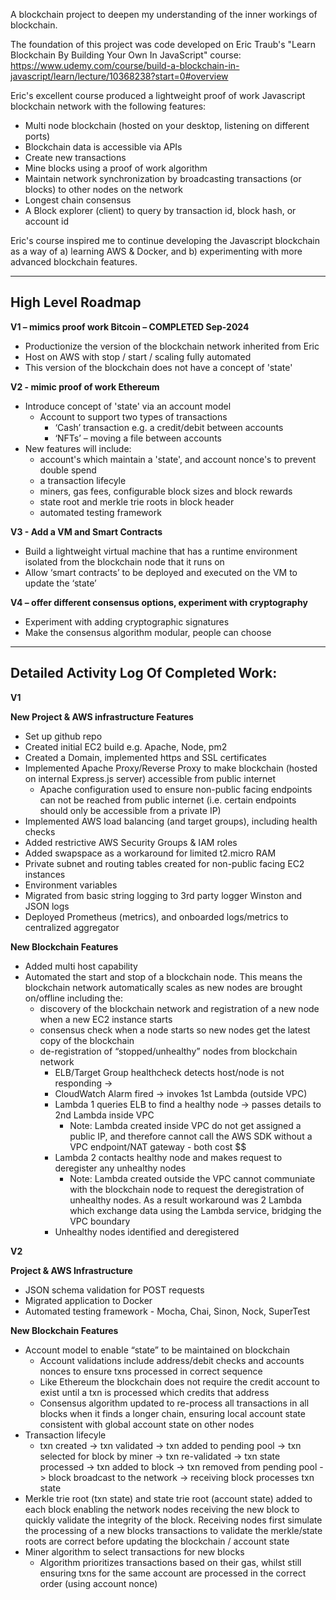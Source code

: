 A blockchain project to deepen my understanding of the inner workings of blockchain.

The foundation of this project was code developed on Eric Traub's "Learn Blockchain By Building Your Own In JavaScript" course:
https://www.udemy.com/course/build-a-blockchain-in-javascript/learn/lecture/10368238?start=0#overview

Eric's excellent course produced a lightweight proof of work Javascript blockchain network with the following features:
* Multi node blockchain (hosted on your desktop, listening on different ports)
* Blockchain data is accessible via APIs
* Create new transactions
* Mine blocks using a proof of work algorithm
* Maintain network synchronization by broadcasting transactions (or blocks) to other nodes on the network
* Longest chain consensus
* A Block explorer (client) to query by transaction id, block hash, or account id

Eric's course inspired me to continue developing the Javascript blockchain as a way of a) learning AWS & Docker, and b) experimenting with more advanced blockchain features.

---------------------------------------------------------------------------------------
High Level Roadmap
---------------------------------------------------------------------------------------

**V1 – mimics proof work Bitcoin – COMPLETED Sep-2024**
* Productionize the version of the blockchain network inherited from Eric
* Host on AWS with stop / start / scaling fully automated
* This version of the blockchain does not have a concept of 'state'

**V2  - mimic proof of work Ethereum**
* Introduce concept of 'state' via an account model
  * Account to support two types of transactions
    * ‘Cash’ transaction e.g. a credit/debit between accounts
    * ‘NFTs’ – moving a file between accounts
* New features will include:
  * account's which maintain a 'state', and account nonce's to prevent double spend
  * a transaction lifecyle
  * miners, gas fees, configurable block sizes and block rewards
  * state root and merkle trie roots in block header
  * automated testing framework

**V3 - Add a VM and Smart Contracts**
* Build a lightweight virtual machine that has a runtime environment isolated from the blockchain node that it runs on
* Allow ‘smart contracts’ to be deployed and executed on the VM to update the ‘state’

**V4 – offer different consensus options, experiment with cryptography**
* Experiment with adding cryptographic signatures
* Make the consensus algorithm modular, people can choose

---------------------------------------------------------------------------------------
Detailed Activity Log Of Completed Work:
---------------------------------------------------------------------------------------

**V1**

**New Project & AWS infrastructure Features**
* Set up github repo
* Created initial EC2 build e.g. Apache, Node, pm2
* Created a Domain, implemented https and SSL certificates
* Implemented Apache Proxy/Reverse Proxy to make blockchain (hosted on internal Express.js server) accessible from public internet
  * Apache configuration used to ensure non-public facing endpoints can not be reached from public internet (i.e. certain endpoints should only be accessible from a private IP)
* Implemented AWS load balancing (and target groups), including health checks
* Added restrictive AWS Security Groups & IAM roles
* Added swapspace as a workaround for limited t2.micro RAM
* Private subnet and routing tables created for non-public facing EC2 instances
* Environment variables
* Migrated from basic string logging to 3rd party logger Winston and JSON logs
* Deployed Prometheus (metrics), and onboarded logs/metrics to centralized aggregator

**New Blockchain Features**
* Added multi host capability
* Automated the start and stop of a blockchain node. This means the blockchain network automatically scales as new nodes are brought on/offline including the:
  * discovery of the blockchain network and registration of a new node when a new EC2 instance starts
  * consensus check when a node starts so new nodes get the latest copy of the blockchain
  * de-registration of “stopped/unhealthy” nodes from blockchain network 
    * ELB/Target Group healthcheck detects host/node is not responding -> 
    * CloudWatch Alarm fired -> invokes 1st Lambda (outside VPC)
    * Lambda 1 queries ELB to find a healthy node -> passes details to 2nd Lambda inside VPC
      * Note: Lambda created inside VPC do not get assigned a public IP, and therefore cannot call the AWS SDK without a VPC endpoint/NAT gateway - both cost $$
    * Lambda 2 contacts healthy node and makes request to deregister any unhealthy nodes
      * Note: Lambda created outside the VPC cannot communiate with the blockchain node to request the deregistration of unhealthy nodes. As a result workaround was 2 Lambda which exchange data using the Lambda service, bridging the VPC boundary
    * Unhealthy nodes identified and deregistered

**V2**

**Project & AWS Infrastructure**
* JSON schema validation for POST requests
* Migrated application to Docker
* Automated testing framework - Mocha, Chai, Sinon, Nock, SuperTest

**New Blockchain Features**
* Account model to enable “state” to be maintained on blockchain
  * Account validations include address/debit checks and accounts nonces to ensure txns processed in correct sequence
  * Like Ethereum the blockchain does not require the credit account to exist until a txn is processed which credits that address
  * Consensus algorithm updated to re-process all transactions in all blocks when it finds a longer chain, ensuring local account state consistent with global account state on other nodes
* Transaction lifecyle
  * txn created -> txn validated -> txn added to pending pool -> txn selected for block by miner -> txn re-validated -> txn state processed -> txn added to block -> txn removed from pending pool -> block broadcast to the network -> receiving block processes txn state
* Merkle trie root (txn state) and state trie root (account state) added to each block enabling the network nodes receiving the new block to quickly validate the integrity of the block. Receiving nodes first simulate the processing of a new blocks transactions to validate the merkle/state roots are correct before updating the blockchain / account state
* Miner algorithm to select transactions for new blocks
  * Algorithm prioritizes transactions based on their gas, whilst still ensuring txns for the same account are processed in the correct order (using account nonce)
